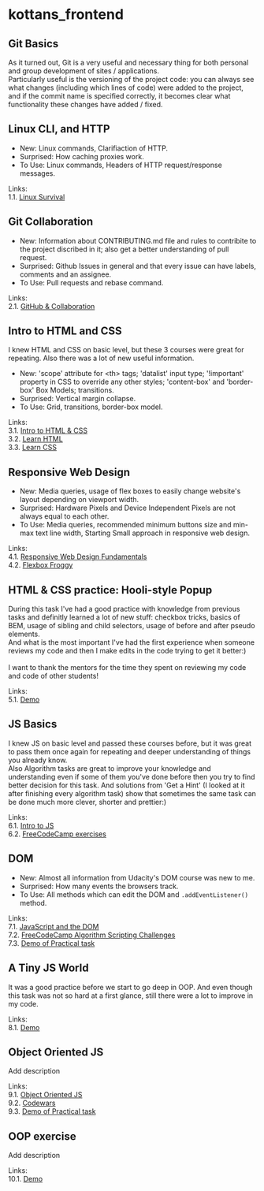 # kottans_frontend

## Git Basics

As it turned out, Git is a very useful and necessary thing for both personal and group development of sites / applications.<br/>
Particularly useful is the versioning of the project code: you can always see what changes (including which lines of code) were added to the project, and if the commit name is specified correctly, it becomes clear what functionality these changes have added / fixed.

## Linux CLI, and HTTP

- New: Linux commands, Clarifiaction of HTTP.
- Surprised: How caching proxies work.
- To Use: Linux commands, Headers of HTTP request/response messages.

Links:<br/>
1.1. [Linux Survival](/task_linux_cli/Linux_Survival.png?raw=true)

## Git Collaboration

- New: Information about CONTRIBUTING.md file and rules to contribite to the project discribed in it; also get a better understanding of pull request.
- Surprised: Github Issues in general and that every issue can have labels, comments and an assignee.
- To Use: Pull requests and rebase command.

Links:<br/>
2.1. [GitHub & Collaboration](/task_git_collaboration/GitHub_&_Collaboration.png?raw=true)

## Intro to HTML and CSS

I knew HTML and CSS on basic level, but these 3 courses were great for repeating. Also there was a lot of new useful information.

- New: 'scope' attribute for \<th\> tags; 'datalist' input type; '!important' property in CSS to override any other styles; 'content-box' and 'border-box' Box Models; transitions.
- Surprised: Vertical margin collapse.
- To Use: Grid, transitions, border-box model.

Links:<br/>
3.1. [Intro to HTML & CSS](/task_html_css_intro/Intro_to_HTML_&_CSS.png?raw=true)<br/>
3.2. [Learn HTML](/task_html_css_intro/Learn_HTML.png?raw=true)<br/>
3.3. [Learn CSS](/task_html_css_intro/Learn_CSS.png?raw=true)

## Responsive Web Design

- New: Media queries, usage of flex boxes to easily change website's layout depending on viewport width.
- Surprised: Hardware Pixels and Device Independent Pixels are not always equal to each other.
- To Use: Media queries, recommended minimum buttons size and min-max text line width, Starting Small approach in responsive web design.

Links:<br/>
4.1. [Responsive Web Design Fundamentals](/task_responsive_web_design/Responsive_Web_Design_Fundamentals.png?raw=true)<br/>
4.2. [Flexbox Froggy](/task_responsive_web_design/Flexbox_Froggy.png?raw=true)

## HTML & CSS practice: Hooli-style Popup

During this task I've had a good practice with knowledge from previous tasks and definitly learned a lot of new stuff: checkbox tricks, basics of BEM, usage of sibling and child selectors, usage of before and after pseudo elements.<br/>
And what is the most important I've had the first experience when someone reviews my code and then I make edits in the code trying to get it better:)<br/><br/>
I want to thank the mentors for the time they spent on reviewing my code and code of other students!

Links:<br/>
5.1. [Demo](https://m-ruslan.github.io/Kottans-HTML-CSS-practice-Hooli-style-Popup/)

## JS Basics

I knew JS on basic level and passed these courses before, but it was great to pass them once again for repeating and deeper understanding of things you already know.<br/>
Also Algorithm tasks are great to improve your knowledge and understanding even if some of them you've done before then you try to find better decision for this task. And solutions from 'Get a Hint' (I looked at it after finishing every algorithm task) show that sometimes the same task can be done much more clever, shorter and prettier:)

Links:<br/>
6.1. [Intro to JS](/task_js_basics/Intro_to_JS.jpg?raw=true)<br/>
6.2. [FreeCodeCamp exercises](/task_js_basics/FreeCodeCamp_exercises.png?raw=true)

## DOM

- New: Almost all information from Udacity's DOM course was new to me.
- Surprised: How many events the browsers track.
- To Use: All methods which can edit the DOM and `.addEventListener()` method.

Links:<br/>
7.1. [JavaScript and the DOM](/task_js_dom/JavaScript_and_the_DOM.jpg?raw=true)<br/>
7.2. [FreeCodeCamp Algorithm Scripting Challenges](/task_js_dom/FreeCodeCamp_exercises.jpg?raw=true)<br/>
7.3. [Demo of Practical task](https://m-ruslan.github.io/DOM_Practice/)

## A Tiny JS World

It was a good practice before we start to go deep in OOP. And even though this task was not so hard at a first glance, still there were a lot to improve in my code.

Links:<br/>
8.1. [Demo](https://m-ruslan.github.io/a-tiny-JS-world/)

## Object Oriented JS

Add description

Links:<br/>
9.1. [Object Oriented JS](/task_js_oop/Object_Oriented_JS.jpg?raw=true)<br/>
9.2. [Codewars](/task_js_oop/Codewars.jpg?raw=true)<br/>
9.3. [Demo of Practical task](https://m-ruslan.github.io/jsoop-practice/)

## OOP exercise

Add description

Links:<br/>
10.1. [Demo](https://m-ruslan.github.io/a-tiny-JS-world/)
